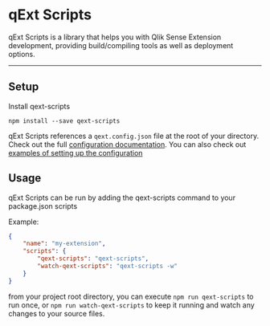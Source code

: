 # qExt Scripts

qExt Scripts is a library that helps you with Qlik Sense Extension development, providing build/compiling tools as well as deployment options.

---

## Setup

Install qext-scripts

```
npm install --save qext-scripts
```

qExt Scripts references a `qext.config.json` file at the root of your directory. Check out the full [configuration documentation](https://github.com/axisgroup/qExt/blob/master/packages/qext-scripts/docs/configuration.md). You can also check out [examples of setting up the configuration](https://github.com/axisgroup/qExt#configuration)

## Usage

qExt Scripts can be run by adding the qext-scripts command to your package.json scripts

Example:

```json
{
	"name": "my-extension",
	"scripts": {
		"qext-scripts": "qext-scripts",
		"watch-qext-scripts": "qext-scripts -w"
	}
}
```

from your project root directory, you can execute `npm run qext-scripts` to run once, or `npm run watch-qext-scripts` to keep it running and watch any changes to your source files.
